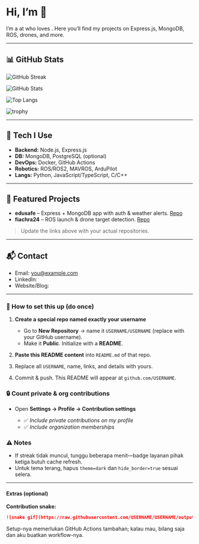 # Hi, I’m <YOUR NAME HERE> 👋

<!-- Quick intro -->

I’m a <role> at <org> who loves <what-you-like>. Here you’ll find my projects on Express.js, MongoDB, ROS, drones, and more.

---

## 📊 GitHub Stats

<!-- Streak card (shows Current Streak & Longest Streak like your screenshot) -->

![GitHub Streak](https://streak-stats.demolab.com/?user=USERNAME\&theme=dark\&hide_border=true)

<!-- Main stats -->

![GitHub Stats](https://github-readme-stats.vercel.app/api?username=USERNAME\&show_icons=true\&theme=dark\&hide_border=true)

<!-- Top languages (optional) -->

![Top Langs](https://github-readme-stats.vercel.app/api/top-langs/?username=USERNAME\&layout=compact\&theme=dark\&hide_border=true)

<!-- Trophies (optional) -->

![trophy](https://github-profile-trophy.vercel.app/?username=USERNAME\&theme=onedark\&no-frame=true\&margin-w=10)

---

## 🔧 Tech I Use

* **Backend:** Node.js, Express.js
* **DB:** MongoDB, PostgreSQL (optional)
* **DevOps:** Docker, GitHub Actions
* **Robotics:** ROS/ROS2, MAVROS, ArduPilot
* **Langs:** Python, JavaScript/TypeScript, C/C++

---

## 🚀 Featured Projects

* **edusafe** – Express + MongoDB app with auth & weather alerts. [Repo](https://github.com/USERNAME/edusafe)
* **fiachra24** – ROS launch & drone target detection. [Repo](https://github.com/USERNAME/fiachra24)

> Update the links above with your actual repositories.

---

## 📬 Contact

* Email: [you@example.com](mailto:you@example.com)
* LinkedIn: <your-linkedin>
* Website/Blog: <your-site>

---

### 🧩 How to set this up (do once)

1. **Create a special repo named exactly your username**

   * Go to **New Repository** → name it `USERNAME/USERNAME` (replace with your GitHub username).
   * Make it **Public**. Initialize with a **README**.
2. **Paste this README content** into `README.md` of that repo.
3. Replace all `USERNAME`, name, links, and details with yours.
4. Commit & push. This README will appear at `github.com/USERNAME`.

### 🔒 Count private & org contributions

* Open **Settings → Profile → Contribution settings**

  * ✅ *Include private contributions on my profile*
  * ✅ *Include organization memberships*

### ⚠️ Notes

* If streak tidak muncul, tunggu beberapa menit—badge layanan pihak ketiga butuh cache refresh.
* Untuk tema terang, hapus `theme=dark` dan `hide_border=true` sesuai selera.

---

#### Extras (optional)

**Contribution snake:**

```md
![snake gif](https://raw.githubusercontent.com/USERNAME/USERNAME/output/github-contribution-grid-snake.svg)
```

Setup-nya memerlukan GitHub Actions tambahan; kalau mau, bilang saja dan aku buatkan workflow-nya.
